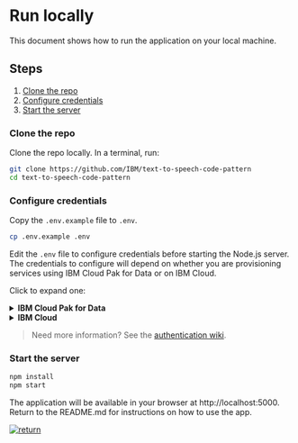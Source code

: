 # Run locally

This document shows how to run the application on your local machine.

## Steps

1. [Clone the repo](#clone-the-repo)
1. [Configure credentials](#configure-credentials)
1. [Start the server](#start-the-server)

### Clone the repo

Clone the repo locally. In a terminal, run:

```bash
git clone https://github.com/IBM/text-to-speech-code-pattern
cd text-to-speech-code-pattern
```

### Configure credentials

Copy the `.env.example` file to `.env`.

```bash
cp .env.example .env
```

Edit the `.env` file to configure credentials before starting the Node.js server.
The credentials to configure will depend on whether you are provisioning services using IBM Cloud Pak for Data or on IBM Cloud.
 
Click to expand one:

<details><summary><b>IBM Cloud Pak for Data</b></summary>
<p>

For the **Text to Speech** service, the following settings are needed:

* Set <b>TEXT_TO_SPEECH_AUTH_TYPE</b> to <b>cp4d</b>
* Provide the <b>TEXT_TO_SPEECH_URL</b>, <b>TEXT_TO_SPEECH_USERNAME</b> and <b>TEXT_TO_SPEECH_PASSWORD</b> collected in the previous step.
* For the <b>TEXT_TO_SPEECH_AUTH_URL</b> use the base fragment of your URL including the host and port. <i>I.e. https://{cpd_cluster_host}{:port}</i>.
* If your CPD installation is using a self-signed certificate, you need to disable SSL verification with <b>both</b> <b>TEXT_TO_SPEECH_DISABLE_SSL</b> and <b>TEXT_TO_SPEECH_AUTH_DISABLE_SSL</b> set to true. You might also need to use browser-specific steps to ignore certificate errors (try browsing to the AUTH_URL). Disable SSL only if absolutely necessary, and take steps to enable SSL as soon as possible.
* Make sure the examples for IBM Cloud and bearer token auth are commented out (or removed).

```bash
#----------------------------------------------------------
# IBM Cloud Pak for Data (username and password)
#
# If your services are running on IBM Cloud Pak for Data,
# uncomment and configure these.
# Remove or comment out the IBM Cloud section.
#----------------------------------------------------------

TEXT_TO_SPEECH_AUTH_TYPE=cp4d
TEXT_TO_SPEECH_URL=https://{cpd_cluster_host}{:port}/text-to-speech/{release}/instances/{instance_id}/api
TEXT_TO_SPEECH_AUTH_URL=https://{cpd_cluster_host}{:port}
TEXT_TO_SPEECH_USERNAME=<add_text-to-speech_username>
TEXT_TO_SPEECH_PASSWORD=<add_text-to-speech_password>
# # If you use a self-signed certificate, you need to disable SSL verification.
# # This is not secure and not recommended.
# TEXT_TO_SPEECH_DISABLE_SSL=true
# TEXT_TO_SPEECH_AUTH_DISABLE_SSL=true
```

</p>
</details>

<details><summary><b>IBM Cloud</b></summary>
<p>

For the Text to Speech service, the following settings are needed:

* Set <b>TEXT_TO_SPEECH_AUTH_TYPE</b> to <b>iam</b>
* Provide the <b>TEXT_TO_SPEECH_URL</b> and <b>TEXT_TO_SPEECH_APIKEY</b> collected in the previous step.
* Make sure the examples for IBM Cloud Pak for Data and bearer token auth are commented out (or removed).
<p>

```bash
# Copy this file to .env and replace the credentials with
# your own before starting the app.

#----------------------------------------------------------
# IBM Cloud
#
# If your services are running on IBM Cloud,
# uncomment and configure these.
# Remove or comment out the IBM Cloud Pak for Data sections.
#----------------------------------------------------------

TEXT_TO_SPEECH_AUTH_TYPE=iam
TEXT_TO_SPEECH_APIKEY=<add_text-to-speech_apikey>
TEXT_TO_SPEECH_URL=<add_text-to-speech_url>
```

</p>
</details>

> Need more information? See the [authentication wiki](https://github.com/IBM/node-sdk-core/blob/master/AUTHENTICATION.md).

### Start the server

```bash
npm install
npm start
```

The application will be available in your browser at http://localhost:5000.  Return to the README.md for instructions on how to use the app.

[![return](https://raw.githubusercontent.com/IBM/pattern-utils/master/deploy-buttons/return.png)](../../README.md#3-use-the-web-app)
